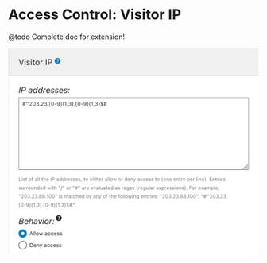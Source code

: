 # Access Control: Visitor IP

@todo Complete doc for extension!

![Some pic](../../images/acl-rule-visitor-ip-block.png)